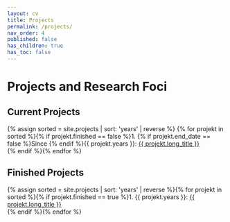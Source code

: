 ```yaml
---
layout: cv
title: Projects
permalink: /projects/
nav_order: 4
published: false
has_children: true
has_toc: false
---
```

# Projects and Research Foci
## Current Projects
{% assign sorted = site.projects | sort: 'years' | reverse %}
{% for projekt in sorted %}{% if projekt.finished == false %}1. {% if projekt.end_date == false %}Since {% endif %}{{ projekt.years }}: <a href="{{ projekt.url | prepend: site.baseurl | prepend: site.url }}">{{ projekt.long_title }}</a>  
{% endif %}{% endfor %}

## Finished Projects
{% assign sorted = site.projects | sort: 'years' | reverse %}{% for projekt in sorted %}{% if projekt.finished == true %}1. {{ projekt.years }}: <a href="{{ projekt.url | prepend: site.baseurl | prepend: site.url }}">{{ projekt.long_title }}</a>  
{% endif %}{% endfor %}